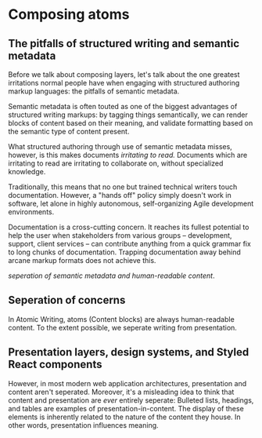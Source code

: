 # Composing atoms


## The pitfalls of structured writing and semantic metadata

Before we talk about composing layers, let's talk about the one greatest irritations normal people have when engaging with structured authoring markup languages: the pitfalls of semantic metadata.

Semantic metadata is often touted as one of the biggest advantages of structured writing markups: by tagging things semantically, we can render blocks of content based on their meaning, and validate formatting based on the semantic type of content present. 

What structured authoring through use of semantic metadata misses, however, is this makes documents _irritating to read._ Documents which are irritating to read are irritating to collaborate on, without specialized knowledge. 

Traditionally, this means that no one but trained technical writers touch documentation. However, a "hands off" policy simply doesn't work in software, let alone in highly autonomous, self-organizing Agile development environments. 

Documentation is a cross-cutting concern. It reaches its fullest potential to help the user when stakeholders from various groups – development, support, client services – can contribute anything from a quick grammar fix to long chunks of documentation. Trapping documentation away behind arcane markup formats does not achieve this.

_seperation of semantic metadata and human-readable content_. 


## Seperation of concerns

In Atomic Writing, atoms (Content blocks) are always human-readable content. To the extent possible, we seperate writing from presentation. 




## Presentation layers, design systems, and Styled React components

However, in most modern web application architectures, presentation and content aren't seperated. Moreover, it's a misleading idea to think that content and presentation are _ever_ entirely seperate: Bulleted lists, headings, and tables are examples of presentation-in-content. The display of these elements is inherently related to the nature of the content they house. In other words, presentation influences meaning.


